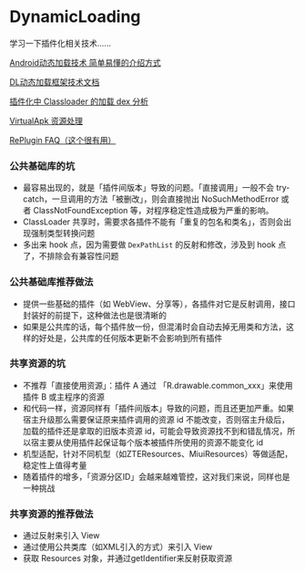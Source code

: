 # DynamicLoading
学习一下插件化相关技术......  

[Android动态加载技术 简单易懂的介绍方式](https://segmentfault.com/a/1190000004062866)  

[DL动态加载框架技术文档](https://blog.csdn.net/singwhatiwanna/article/details/40283117)  

[插件化中 Classloader 的加载 dex 分析](http://solart.cc/2016/11/16/plugin_classloader/)

[VirtualApk 资源处理](https://www.notion.so/VirtualAPK-1fce1a910c424937acde9528d2acd537)  

[RePlugin FAQ（这个很有用）](https://github.com/Qihoo360/RePlugin/wiki/FAQ)  


### 公共基础库的坑
- 最容易出现的，就是「插件间版本」导致的问题。「直接调用」一般不会 try-catch，一旦调用的方法「被删改」，则会直接抛出 NoSuchMethodError 或者 ClassNotFoundException 等，对程序稳定性造成极为严重的影响。
- ClassLoader 共享时，需要求各插件不能有「重复的包名和类名」，否则会出现强制类型转换问题
- 多出来 hook 点，因为需要做 `DexPathList` 的反射和修改，涉及到 hook 点了，不排除会有兼容性问题

### 公共基础库推荐做法
- 提供一些基础的插件（如 WebView、分享等），各插件对它是反射调用，接口封装好的前提下，这种做法也是很清晰的
- 如果是公共库的话，每个插件放一份，但混淆时会自动去掉无用类和方法，这样的好处是，公共库的任何版本更新不会影响到所有插件


### 共享资源的坑
- 不推荐「直接使用资源」：插件 A 通过 「R.drawable.common_xxx」来使用插件 B 或主程序的资源
- 和代码一样，资源同样有「插件间版本」导致的问题，而且还更加严重。如果宿主升级那么需要保证原来插件调用的资源 id 不能改变，否则宿主升级后，加载的插件还是拿取的旧版本资源 id，可能会导致资源找不到和错乱情况，所以宿主要从使用插件起保证每个版本被插件所使用的资源不能变化 id
- 机型适配，针对不同机型（如ZTEResources、MiuiResources）等做适配，稳定性上值得考量
- 随着插件的增多，「资源分区ID」会越来越难管控，这对我们来说，同样也是一种挑战

### 共享资源的推荐做法
- 通过反射来引入 View
- 通过使用公共类库（如XML引入的方式）来引入 View
- 获取 Resources 对象，并通过getIdentifier来反射获取资源
